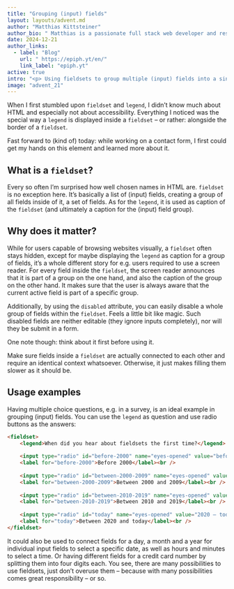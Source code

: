 ```yaml
---
title: "Grouping (input) fields"
layout: layouts/advent.md
author: "Matthias Kittsteiner"
author_bio: " Matthias is a passionate full stack web developer and responsible for the technical aspects on more than 1.000 websites, including performance, reliability, accessibility and functionality. That’s why he is very interested in many things around the web, and has a big focus on building inclusive web applications and websites."
date: 2024-12-21
author_links:
  - label: "Blog"
    url: " https://epiph.yt/en/"
    link_label: "epiph.yt"
active: true
intro: "<p> Using fieldsets to group multiple (input) fields into a single one can be an ideal way to provide context to otherwise lonely fields inside a form, enhancing the accessibility of using them.</p>"
image: "advent_21"
---
```

<!-- MM: Thanks for the post. I like it but it lacks 2 things:
1. What's the actual outcome for screen reader users in detail? What does the software announce and when? Only when I enter the group or with every option? If with every option, how and when?
2. When exactly mustn't I use them and why.
-->

When I first stumbled upon `fieldset` and `legend`, I didn’t know much about HTML and especially not about accessibility. Everything I noticed was the special way a `legend` is displayed inside a `fieldset` – or rather: alongside the border of a `fieldset`. 
<!-- MM: If you want to, we could display a simple fieldset example here so that everyone knows what you're talking about.
edit: Or even better, put it in the What is a `fieldset` section. -->
Fast forward to (kind of) today: while working on a contact form, I first could get my hands on this element and learned more about it.

## What is a `fieldset`?

Every so often I’m surprised how well chosen names in HTML are. `fieldset` is no exception here. It’s basically a list of (input) fields, creating a group of all fields inside of it, a set of fields. As for the `legend`, it is used as caption of the `fieldset` (and ultimately a caption for the (input) field group).
<!-- MM: Why (input) in parentheses? What are the other fields? Is the a better term to describe all of them? Like "form elements" maybe? -->
<!-- MM: The fieldset is the group!? -->

## Why does it matter?

While for users capable of browsing websites visually, a `fieldset` often stays hidden, except for maybe displaying the `legend` as caption for a group of fields, it’s a whole different story for e.g. users required to use a screen reader. For every field inside the `fieldset`, the screen reader announces that it is part of a group on the one hand, and also the caption of the group on the other hand. It makes sure that the user is always aware that the current active field is part of a specific group.
<!-- MM: There are also non-blind scren reader users. -->
<!-- MM: How's the fieldset hidden? It's super prominent. The border, padding, placement, etc. of the legend. I'd rephrase this and highlight both benefits, the visual and semantic grouping. -->
<!-- MM: Please don't use the on one hand on the other hand phrasing. It makes it sound like the arguments are in opposition. -->
Additionally, by using the `disabled` attribute, you can easily disable a whole group of fields within the `fieldset`. Feels a little bit like magic. Such disabled fields are neither editable (they ignore inputs completely), nor will they be submit in a form.
<!-- MM: Just checking: Have you tested this with different screen reader/browser pairings? -->
One note though: think about it first before using it. 
<!-- MM: I mean, yeah, that's generally a good advice. ;) -->
Make sure fields inside a `fieldset` are actually connected to each other and require an identical context whatsoever. Otherwise, it just makes filling them slower as it should be.
<!-- MM: Would you recommend to always put first and last name in a group? They are connected to each other. -->
<!-- MM: What does a field qualify to "require an identical context"? -->
<!-- MM: Is slower really the right term you want to use here? Please explain how fieldsets make it _slower_- -->
<!-- SS: I feel the cautionary note can also be added in the next section, after the Usage example, along with an example of a situation where a fieldset might not be as helpful. -->
## Usage examples

Having multiple choice questions, e.g. in a survey, is an ideal example in grouping (input) fields. You can use the `legend` as question and use radio buttons as the answers:

```html
<fieldset>
	<legend>When did you hear about fieldsets the first time?</legend>
	
	<input type="radio" id="before-2000" name="eyes-opened" value="before 2000" />
	<label for="before-2000">Before 2000</label><br />
	
	<input type="radio" id="between-2000-2009" name="eyes-opened" value="2000 – 2009" />
	<label for="between-2000-2009">Between 2000 and 2009</label><br />
	
	<input type="radio" id="between-2010-2019" name="eyes-opened" value="2010 – 2019" />
	<label for="between-2010-2019">Between 2010 and 2019</label><br />
	
	<input type="radio" id="today" name="eyes-opened" value="2020 – today" />
	<label for="today">Between 2020 and today</label><br />
</fieldset>
```     

It could also be used to connect fields for a day, a month and a year for individual input fields to select a specific date, as well as hours and minutes to select a time. Or having different fields for a credit card number by splitting them into four digits each. You see, there are many possibilities to use fieldsets, just don’t overuse them – because with many possibilities comes great responsibility – or so.
<!-- MM: How do I know if I'm overusing? -->
<!-- SS: I feel some example of when you feel a fieldset should not be used or is overused might be good. Also, explaining why you think so. -->
